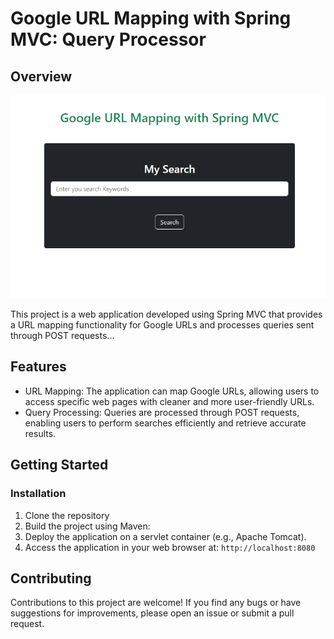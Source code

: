 # Google URL Mapping with Spring MVC: Query Processor

## Overview
![Image Descripation](images/search.PNG)

This project is a web application developed using Spring MVC that provides a URL mapping functionality for Google URLs and processes queries sent through POST requests...

## Features
- URL Mapping: The application can map Google URLs, allowing users to access specific web pages with cleaner and more user-friendly URLs.
- Query Processing: Queries are processed through POST requests, enabling users to perform searches efficiently and retrieve accurate results.

## Getting Started

### Installation

1. Clone the repository 
2. Build the project using Maven:
3. Deploy the application on a servlet container (e.g., Apache Tomcat).
4. Access the application in your web browser at: `http://localhost:8080`

## Contributing

Contributions to this project are welcome! If you find any bugs or have suggestions for improvements, please open an issue or submit a pull request.

